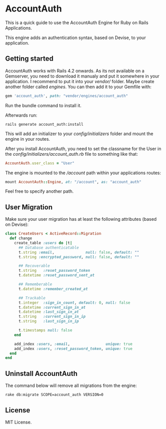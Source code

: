 # AccountAuth
This is a quick guide to use the AccountAuth Engine for Ruby on Rails Applications.

This engine adds an authentication syntax, based on Devise, to your application.

## Getting started
AccountAuth works with Rails 4.2 onwards. As its not available on a Gemserver, you need to download it manualy and put it somewhere in your application. I recommend to put it into your *vendor/* folder. Maybe create another folder called *engines*. You can then add it to your Gemfile with:

```ruby
gem 'account_auth', path: "vendor/engines/account_auth"
```

Run the bundle command to install it.

Afterwards run:

```console
rails generate account_auth:install
```

This will add an initializer to your *config/initializers* folder and mount the engine in your routes.



After you install AccountAuth, you need to set the classname for the User in the *config/initializers/account_auth.rb* file to something like that:

```ruby
AccountAuth.user_class = "User"
```


The engine is mounted to the */account* path within your applications routes:

```ruby
mount AccountAuth::Engine, at: "/account", as: "account_auth"
```

Feel free to specify another path.


## User Migration
Make sure your user migration has at least the following attributes (based on Devise):

```ruby
class CreateUsers < ActiveRecord::Migration
  def change
    create_table :users do |t|
      ## Database authenticatable
      t.string :email,              null: false, default: ""
      t.string :encrypted_password, null: false, default: ""

      ## Recoverable
      t.string   :reset_password_token
      t.datetime :reset_password_sent_at

      ## Rememberable
      t.datetime :remember_created_at

      ## Trackable
      t.integer  :sign_in_count, default: 0, null: false
      t.datetime :current_sign_in_at
      t.datetime :last_sign_in_at
      t.string   :current_sign_in_ip
      t.string   :last_sign_in_ip

      t.timestamps null: false
    end

    add_index :users, :email,                unique: true
    add_index :users, :reset_password_token, unique: true
  end
end
```

## Uninstall AccountAuth
The command below will remove all migrations from the engine:
```console
rake db:migrate SCOPE=account_auth VERSION=0
```

## License

MIT License.

